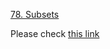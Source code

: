 [78. Subsets](https://leetcode.com/problems/subsets)

Please check [this link](../Algorithms/Subsets.md)